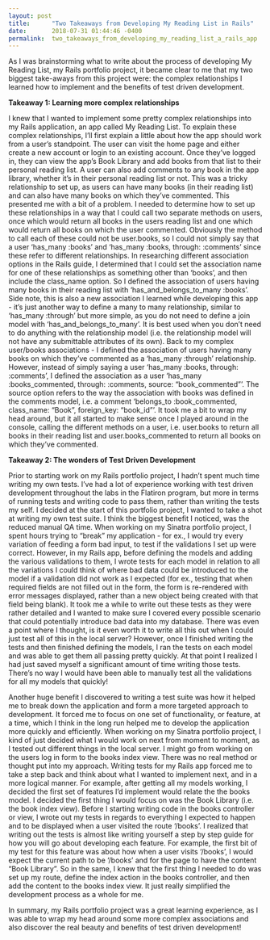 ```yaml
---
layout: post
title:      "Two Takeaways from Developing My Reading List in Rails"
date:       2018-07-31 01:44:46 -0400
permalink:  two_takeaways_from_developing_my_reading_list_a_rails_app
---
```



As I was brainstorming what to write about the process of developing My Reading List, my Rails portfolio project, it became clear to me that my two biggest take-aways from this project were: the complex relationships I learned how to implement and the benefits of test driven development.

**Takeaway 1: Learning more complex relationships**

I knew that I wanted to implement some pretty complex relationships into my Rails application, an app called My Reading List. To explain these complex relationships, I’ll first explain a little about how the app should work from a user’s standpoint. The user can visit the home page and either create a new account or login to an existing account. Once they’ve logged in, they can view the app’s Book Library and add books from that list to their personal reading list. A user can also add comments to any book in the app library, whether it’s in their personal reading list or not. This was a tricky relationship to set up, as users can have many books (in their reading list) and can also have many books on which they’ve commented. This presented me with a bit of a problem. I needed to determine how to set up these relationships in a way that I could call two separate methods on users, once which would return all books in the users reading list and one which would return all books on which the user commented. Obviously the method to call each of these could not be user.books, so I could not simply say that a user ‘has_many :books’ and ‘has_many :books, through: :comments’ since these refer to different relationships. In researching different association options in the Rails guide, I determined that I could set the association name for one of these relationships as something other than ‘books’, and then include the class_name option. So I defined the association of users having many books in their reading list with ‘has_and_belongs_to_many :books’. Side note, this is also a new association I learned while developing this app - it’s just another way to define a many to many relationship, similar to ‘has_many :through’ but more simple, as you do not need to define a join model with ‘has_and_belongs_to_many’. It is best used when you don’t need to do anything with the relationship model (i.e. the relationship model will not have any submittable attributes of its own). Back to my complex user/books associations - I defined the association of users having many books on which they’ve commented as a ‘has_many :through’ relationship. However, instead of simply saying a user ‘has_many :books, through: :comments’, I defined the association as a user ‘has_many :books_commented, through: :comments, source: “book_commented”’. The source option refers to the way the association with books was defined in the comments model, i.e. a comment ‘belongs_to :book_commented, class_name: “Book”, foreign_key: “book_id”’. It took me a bit to wrap my head around, but it all started to make sense once I played around in the console, calling the different methods on a user, i.e. user.books to return all books in their reading list and user.books_commented to return all books on which they’ve commented.

**Takeaway 2: The wonders of Test Driven Development**

Prior to starting work on my Rails portfolio project, I hadn’t spent much time writing my own tests. I’ve had a lot of experience working with test driven development throughout the labs in the Flatiron program, but more in terms of running tests and writing code to pass them, rather than writing the tests my self. I decided at the start of this portfolio project, I wanted to take a shot at writing my own test suite. I think the biggest benefit I noticed, was the reduced manual QA time. When working on my Sinatra portfolio project, I spent hours trying to “break” my application - for ex., I would try every variation of feeding a form bad input, to test if the validations I set up were correct. However, in my Rails app, before defining the models and adding the various validations to them, I wrote tests for each model in relation to all the variations I could think of where bad data could be introduced to the model if a validation did not work as I expected (for ex., testing that when required fields are not filled out in the form, the form is re-rendered with error messages displayed, rather than a new object being created with that field being blank). It took me a while to write out these tests as they were rather detailed and I wanted to make sure I covered every possible scenario that could potentially introduce bad data into my database. There was even a point where I thought, is it even worth it to write all this out when I could just test all of this in the local server? However, once I finished writing the tests and then finished defining the models, I ran the tests on each model and was able to get them all passing pretty quickly. At that point I realized I had just saved myself a significant amount of time writing those tests. There’s no way I would have been able to manually test all the validations for all my models that quickly!

Another huge benefit I discovered to writing a test suite was how it helped me to break down the application and form a more targeted approach to development. It forced me to focus on one set of functionality, or feature, at a time, which I think in the long run helped me to develop the application more quickly and efficiently. When working on my Sinatra portfolio project, I kind of just decided what I would work on next from moment to moment, as I tested out different things in the local server. I might go from working on the users log in form to the books index view. There was no real method or thought put into my approach. Writing tests for my Rails app forced me to take a step back and think about what I wanted to implement next, and in a more logical manner. For example, after getting all my models working, I decided the first set of features I’d implement would relate the the books model. I decided the first thing I would focus on was the Book Library (i.e. the book index view). Before I starting writing code in the books controller or view, I wrote out my tests in regards to everything I expected to happen and to be displayed when a user visited the route ‘/books’. I realized that writing out the tests is almost like writing yourself a step by step guide for how you will go about developing each feature. For example, the first bit of my test for this feature was about how when a user visits ‘/books’, I would expect the current path to be ‘/books’ and for the page to have the content “Book Library”. So in the same, I knew that the first thing I needed to do was set up my route, define the index action in the books controller, and then add the content to the books index view. It just really simplified the development process as a whole for me.

In summary, my Rails portfolio project was a great learning experience, as I was able to wrap my head around some more complex associations and also discover the real beauty and benefits of test driven development!
